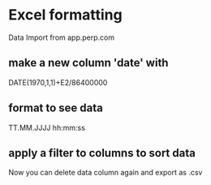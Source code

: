 # Excel formatting

Data Import from app.perp.com

## make a new column 'date' with

DATE(1970,1,1)+E2/86400000

## format to see data

TT.MM.JJJJ hh:mm:ss

## apply a filter to columns to sort data

Now you can delete data column again and export as .csv
